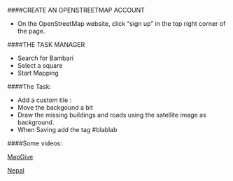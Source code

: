 ####CREATE AN OPENSTREETMAP ACCOUNT

* On the OpenStreetMap website, click “sign up” in the top right corner of the page.

####THE TASK MANAGER
* Search for Bambari 
* Select a square 
* Start Mapping

####The Task:
* Add a custom tile : 
* Move the backgound a bit
* Draw the missing buildings and roads using the satellite image as background.
* When Saving add the tag #blablab 


####Some videos: 

[MapGive](http://mapgive.state.gov/learn-to-map/ "MapGive")

[Nepal](https://vimeo.com/126611252 "Nepal")



